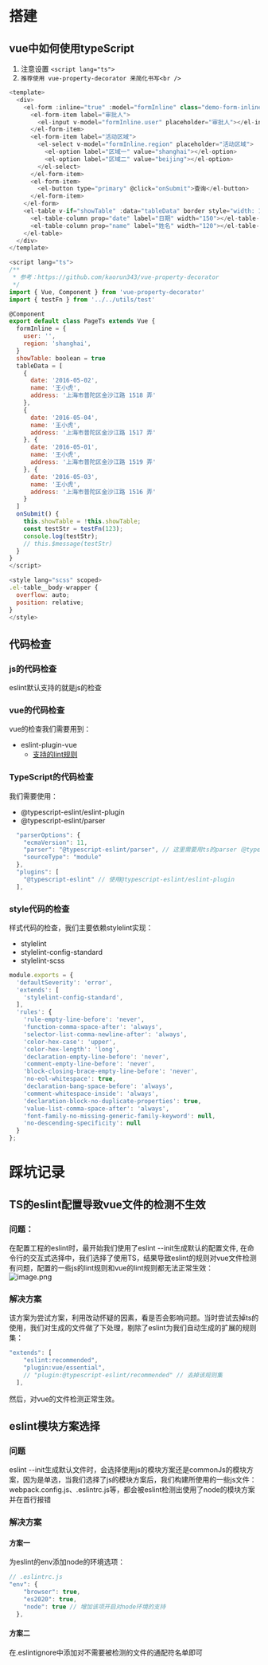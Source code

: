<a name="5HHp9"></a>
# 搭建
<a name="tZdZL"></a>
## vue中如何使用typeScript

1.  注意设置 `<script lang="ts">`
1. `推荐使用 vue-property-decorator 来简化书写<br />`
```javascript
<template>
  <div>
    <el-form :inline="true" :model="formInline" class="demo-form-inline">
      <el-form-item label="审批人">
        <el-input v-model="formInline.user" placeholder="审批人"></el-input>
      </el-form-item>
      <el-form-item label="活动区域">
        <el-select v-model="formInline.region" placeholder="活动区域">
          <el-option label="区域一" value="shanghai"></el-option>
          <el-option label="区域二" value="beijing"></el-option>
        </el-select>
      </el-form-item>
      <el-form-item>
        <el-button type="primary" @click="onSubmit">查询</el-button>
      </el-form-item>
    </el-form>
    <el-table v-if="showTable" :data="tableData" border style="width: 100%; height: 300px;" stripe>
      <el-table-column prop="date" label="日期" width="150"></el-table-column>
      <el-table-column prop="name" label="姓名" width="120"></el-table-column>
    </el-table>
  </div>
</template>

<script lang="ts">
/**
 * 参考：https://github.com/kaorun343/vue-property-decorator
 */
import { Vue, Component } from 'vue-property-decorator'
import { testFn } from '../../utils/test'

@Component
export default class PageTs extends Vue {
  formInline = {
    user: '',
    region: 'shanghai',
  }
  showTable: boolean = true
  tableData = [
    {
      date: '2016-05-02',
      name: '王小虎',
      address: '上海市普陀区金沙江路 1518 弄'
    },
    {
      date: '2016-05-04',
      name: '王小虎',
      address: '上海市普陀区金沙江路 1517 弄'
    }, {
      date: '2016-05-01',
      name: '王小虎',
      address: '上海市普陀区金沙江路 1519 弄'
    }, {
      date: '2016-05-03',
      name: '王小虎',
      address: '上海市普陀区金沙江路 1516 弄'
    }
  ]
  onSubmit() {
    this.showTable = !this.showTable;
    const testStr = testFn(123);
    console.log(testStr);
    // this.$message(testStr)
  }  
}
</script>

<style lang="scss" scoped>
.el-table__body-wrapper {
  overflow: auto;
  position: relative;
}
</style>

```
<a name="1cf481e0"></a>
## 代码检查
<a name="f075bf29"></a>
### js的代码检查
eslint默认支持的就是js的检查
<a name="6e18b291"></a>
### vue的代码检查
vue的检查我们需要用到：

- eslint-plugin-vue
   - [支持的lint规则](https://eslint.vuejs.org/rules/)
<a name="ad33a053"></a>
### TypeScript的代码检查
我们需要使用：

- @typescript-eslint/eslint-plugin
- @typescript-eslint/parser
```javascript
  "parserOptions": {
    "ecmaVersion": 11,
    "parser": "@typescript-eslint/parser", // 这里需要用ts的parser（@typescript-eslint/parser）来代替原来的eslint用的parser，才能正常解析ts
    "sourceType": "module"
  },
  "plugins": [
    "@typescript-eslint" // 使用@typescript-eslint/eslint-plugin
  ],
```
<a name="tKu1R"></a>
### style代码的检查
样式代码的检查，我们主要依赖stylelint实现：

- stylelint
- stylelint-config-standard
- stylelint-scss
```javascript
module.exports = {
  'defaultSeverity': 'error',
  'extends': [
    'stylelint-config-standard',
  ],
  'rules': {
    'rule-empty-line-before': 'never',
    'function-comma-space-after': 'always',
    'selector-list-comma-newline-after': 'always',
    'color-hex-case': 'upper',
    'color-hex-length': 'long',
    'declaration-empty-line-before': 'never',
    'comment-empty-line-before': 'never',
    'block-closing-brace-empty-line-before': 'never',
    'no-eol-whitespace': true,
    'declaration-bang-space-before': 'always',
    'comment-whitespace-inside': 'always',
    'declaration-block-no-duplicate-properties': true,
    'value-list-comma-space-after': 'always',
    'font-family-no-missing-generic-family-keyword': null,
    'no-descending-specificity': null
  }
};
```
<a name="JeXxU"></a>
# 踩坑记录
<a name="FebT1"></a>
## TS的eslint配置导致vue文件的检测不生效
<a name="d303267a"></a>
### 问题：
在配置工程的eslint时，最开始我们使用了eslint --init生成默认的配置文件, 在命令行的交互式选择中，我们选择了使用TS，结果导致eslint的规则对vue文件检测有问题，配置的一些js的lint规则和vue的lint规则都无法正常生效：<br />![image.png](https://cdn.nlark.com/yuque/0/2020/png/2338408/1598492546163-ec0c4cdc-6d86-40ab-a091-b3f0c8b4a8f4.png#align=left&display=inline&height=124&margin=%5Bobject%20Object%5D&name=image.png&originHeight=248&originWidth=892&size=75561&status=done&style=none&width=446)
<a name="de842a6c"></a>
### 解决方案
该方案为尝试方案，利用改动怀疑的因素，看是否会影响问题。当时尝试去掉ts的使用，我们对生成的文件做了下处理，剔除了eslint为我们自动生成的扩展的规则集：
```javascript
"extends": [
    "eslint:recommended",
    "plugin:vue/essential",
    // "plugin:@typescript-eslint/recommended" // 去掉该规则集
  ],
```
然后，对vue的文件检测正常生效。
<a name="JkuaV"></a>
## eslint模块方案选择
<a name="5dc99f6e"></a>
### 问题
eslint --init生成默认文件时，会选择使用js的模块方案还是commonJs的模块方案，因为是单选，当我们选择了js的模块方案后，我们构建所使用的一些js文件：webpack.config.js、.eslintrc.js等，都会被eslint检测出使用了node的模块方案并在首行报错
<a name="zFxdf"></a>
### 解决方案
<a name="SAZpP"></a>
#### 方案一
为eslint的env添加node的环境选项：
```javascript
// .eslintrc.js
"env": {
    "browser": true,
    "es2020": true,
    "node": true // 增加该项开启对node环境的支持
  },
```
<a name="H3xwM"></a>
#### 方案二
在.eslintignore中添加对不需要被检测的文件的通配符名单即可

